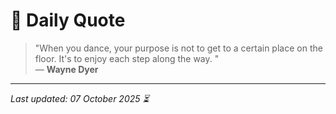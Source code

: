 # 📜 Daily Quote

> "When you dance, your purpose is not to get to a certain place on the floor. It's to enjoy each step along the way.  "  
> — **Wayne Dyer**

---

_Last updated: 07 October 2025 ⏳_
